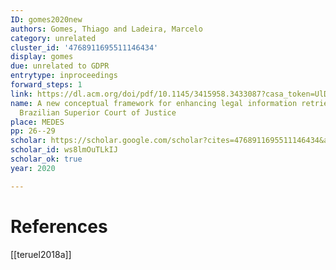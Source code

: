 ```yaml
---
ID: gomes2020new
authors: Gomes, Thiago and Ladeira, Marcelo
category: unrelated
cluster_id: '4768911695511146434'
display: gomes
due: unrelated to GDPR
entrytype: inproceedings
forward_steps: 1
link: https://dl.acm.org/doi/pdf/10.1145/3415958.3433087?casa_token=UlDn6IN9s7MAAAAA:uW50TDjXIMDgtVySXrZN75eAlvEHKyFhK7ABr_wH2SAuHaCB42mlpncrPctw2kO3PU7e9H__hSWiTA
name: A new conceptual framework for enhancing legal information retrieval at the
  Brazilian Superior Court of Justice
place: MEDES
pp: 26--29
scholar: https://scholar.google.com/scholar?cites=4768911695511146434&as_sdt=2005&sciodt=0,5&hl=en
scholar_id: ws8lmOuTLkIJ
scholar_ok: true
year: 2020

---
```


# References

[[teruel2018a]]
